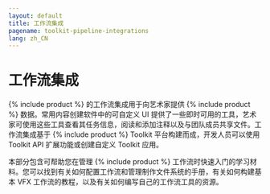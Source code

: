 ```yaml
---
layout: default
title: 工作流集成
pagename: toolkit-pipeline-integrations
lang: zh_CN
---
```


# 工作流集成

{% include product %} 的工作流集成用于向艺术家提供 {% include product %} 数据。常用内容创建软件中的可自定义 UI 提供了一些即时可用的工具，艺术家可使用这些工具查看其任务信息，阅读和添加注释以及与团队成员共享文件。工作流集成基于 {% include product %} Toolkit 平台构建而成，开发人员可以使用 Toolkit API 扩展功能或创建自定义 Toolkit 应用。

本部分包含可帮助您在管理 {% include product %} 工作流时快速入门的学习材料。您可以找到有关如何配置工作流和管理制作文件系统的手册，有关如何构建基本 VFX 工作流的教程，以及有关如何编写自己的工作流工具的资源。
